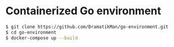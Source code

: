# Containerized Go environment

```bash
$ git clone https://github.com/DramatikMan/go-environment.git
$ cd go-environment
$ docker-compose up --build
```
